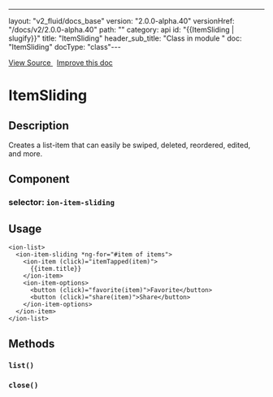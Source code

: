---
layout: "v2_fluid/docs_base"
version: "2.0.0-alpha.40"
versionHref: "/docs/v2/2.0.0-alpha.40"
path: ""
category: api
id: "{{ItemSliding | slugify}}"
title: "ItemSliding"
header_sub_title: "Class in module "
doc: "ItemSliding"
docType: "class"---




<div class="improve-docs">
  <a href='http://github.com/driftyco/ionic2/tree/master/ionic/components/item/item-sliding.ts#L2'>
    View Source
  </a>
  &nbsp;
  <a href='http://github.com/driftyco/ionic2/edit/master/ionic/components/item/item-sliding.ts#L2'>
    Improve this doc
  </a>

</div>




<h1 class="api-title">


ItemSliding






</h1>






<h2>Description</h2>

<p>Creates a list-item that can easily be swiped,
deleted, reordered, edited, and more.</p>


<h2>Component</h2>
<h3>selector: <code>ion-item-sliding</code></h3>

<h2>Usage</h2>

<pre><code class="lang-html">&lt;ion-list&gt;
  &lt;ion-item-sliding *ng-for=&quot;#item of items&quot;&gt;
    &lt;ion-item (click)=&quot;itemTapped(item)&quot;&gt;
      {{item.title}}
    &lt;/ion-item&gt;
    &lt;ion-item-options&gt;
      &lt;button (click)=&quot;favorite(item)&quot;&gt;Favorite&lt;/button&gt;
      &lt;button (click)=&quot;share(item)&quot;&gt;Share&lt;/button&gt;
    &lt;/ion-item-options&gt;
  &lt;/ion-item&gt;
&lt;/ion-list&gt;
</code></pre>







<h2>Methods</h2>

<div id="list"></div>

<h3>
<code>list()</code>

</h3>












<div id="close"></div>

<h3>
<code>close()</code>

</h3>










<!-- end content block -->


<!-- end body block -->

